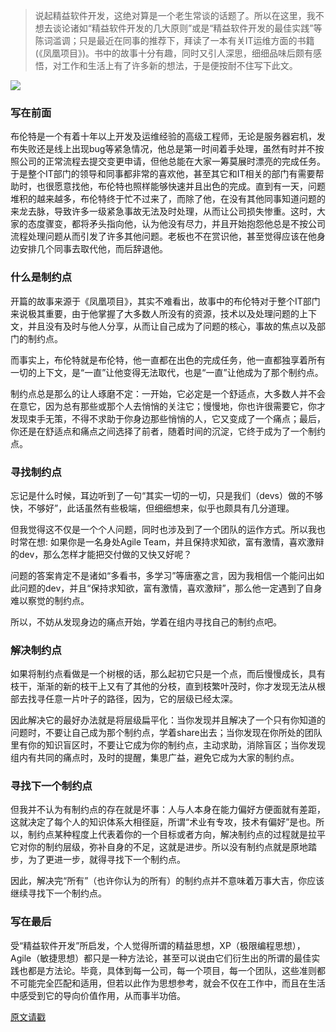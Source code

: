 >说起精益软件开发，这绝对算是一个老生常谈的话题了。所以在这里，我不想去谈论诸如“精益软件开发的几大原则”或是“精益软件开发的最佳实践”等陈词滥调；只是最近在同事的推荐下，拜读了一本有关IT运维方面的书籍(《凤凰项目》)。书中的故事十分有趣，同时又引人深思，细细品味后颇有感悟，对工作和生活上有了许多新的想法，于是便按耐不住写下此文。

![](https://kkkkkxiaofei.github.io/img/lean/lean-thinking.jpg)

### 写在前面

布伦特是一个有着十年以上开发及运维经验的高级工程师，无论是服务器宕机，发布失败还是线上出现bug等紧急情况，他总是第一时间着手处理，虽然有时并不按照公司的正常流程去提交变更申请，但他总能在大家一筹莫展时漂亮的完成任务。于是整个IT部门的领导和同事都非常的喜欢他，甚至其它和IT相关的部门有需要帮助时，也很愿意找他，布伦特也照样能够快速并且出色的完成。直到有一天，问题堆积的越来越多，布伦特终于忙不过来了，而除了他，在没有其他同事知道问题的来龙去脉，导致许多一级紧急事故无法及时处理，从而让公司损失惨重。这时，大家的态度骤变，都将矛头指向他，认为他没有尽力，并且开始抱怨他总是不按公司流程处理问题从而引发了许多其他问题。老板也不在赏识他，甚至觉得应该在他身边安排几个同事去取代他，而后辞退他。


### 什么是制约点

开篇的故事来源于《凤凰项目》，其实不难看出，故事中的布伦特对于整个IT部门来说极其重要，由于他掌握了大多数人所没有的资源，技术以及处理问题的上下文，并且没有及时与他人分享，从而让自己成为了问题的核心，事故的焦点以及部门的制约点。

而事实上，布伦特就是布伦特，他一直都在出色的完成任务，他一直都独享着所有一切的上下文，是“一直”让他变得无法取代，也是“一直”让他成为了那个制约点。

制约点总是那么的让人琢磨不定：一开始，它必定是一个舒适点，大多数人并不会在意它，因为总有那些或那个人去悄悄的关注它；慢慢地，你也许很需要它，你才发现束手无策，不得不求助于你身边那些悄悄的人，它又变成了一个痛点；最后，你还是在舒适点和痛点之间选择了前者，随着时间的沉淀，它终于成为了一个制约点。

### 寻找制约点

忘记是什么时候，耳边听到了一句“其实一切的一切，只是我们（devs）做的不够快，不够好”，此话虽然有些极端，但细细想来，似乎也颇具有几分道理。

但我觉得这不仅是一个个人问题，同时也涉及到了一个团队的运作方式。所以我也时常在想: 如果你是一名身处Agile Team，并且保持求知欲，富有激情，喜欢激辩的dev，那么怎样才能把交付做的又快又好呢？

问题的答案肯定不是诸如“多看书，多学习”等唐塞之言，因为我相信一个能问出如此问题的dev，并且“保持求知欲，富有激情，喜欢激辩”，那么他一定遇到了自身难以察觉的制约点。

所以，不妨从发现身边的痛点开始，学着在组内寻找自己的制约点吧。

### 解决制约点

如果将制约点看做是一个树根的话，那么起初它只是一个点，而后慢慢成长，具有枝干，渐渐的新的枝干上又有了其他的分枝，直到枝繁叶茂时，你才发现无法从根部去找寻任意一片叶子的路径，因为，它的层级已经太深。

因此解决它的最好办法就是将层级扁平化：当你发现并且解决了一个只有你知道的问题时，不要让自己成为那个制约点，学着share出去；当你发现在你所处的团队里有你的知识盲区时，不要让它成为你的制约点，主动求助，消除盲区；当你发现组内有共同的痛点时，及时的提醒，集思广益，避免它成为大家的制约点。

### 寻找下一个制约点

但我并不认为有制约点的存在就是坏事：人与人本身在能力偏好方便面就有差距，这就决定了每个人的知识体系大相径庭，所谓“术业有专攻，技术有偏好”是也。所以，制约点某种程度上代表着你的一个目标或者方向，解决制约点的过程就是拉平它对你的制约层级，弥补自身的不足，这就是进步。所以没有制约点就是原地踏步，为了更进一步，就得寻找下一个制约点。

因此，解决完“所有”（也许你认为的所有）的制约点并不意味着万事大吉，你应该继续寻找下一个制约点。

### 写在最后

受“精益软件开发”所启发，个人觉得所谓的精益思想，XP（极限编程思想），Agile（敏捷思想）都只是一种方法论，甚至可以说由它们衍生出的所谓的最佳实践也都是方法论。毕竟，具体到每一公司，每一个项目，每一个团队，这些准则都不可能完全匹配和适用，但若以此作为思想参考，就会不仅在工作中，而且在生活中感受到它的导向价值作用，从而事半功倍。

[原文请戳](https://kkkkkxiaofei.github.io/jekyll/update/2016/06/20/lean-life.html)